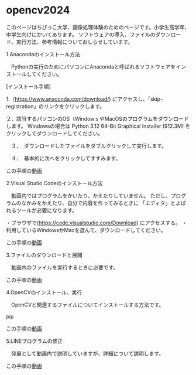 # opencv2024
このページはちびっこ大学、画像処理体験のためのページです。小学生高学年、中学生向けにかいてあります。
ソフトウェアの導入、ファイルのダウンロード、実行方法、参考情報についておしらせしています。

1.Anacondaのインストール方法

　Pythonの実行のためにパソコンにAnacondaと呼ばれるソフトウェアをインストールしてください。
 
 [インストール手順]
 
 1.（https://www.anaconda.com/download/) にアクセスし、「skip-registration」のリンクをクリックします。
 
 ２．該当するパソコンのOS（WindowｓやMacOSのプログラムをダウンロードします。
 Windowsの場合は
        Python 3.12
        64-Bit Graphical Installer (912.3M)
をクリックしてダウンロードしてください。

　３．　ダウンロードしたファイルをダブルクリックして実行します。
  
　４．　基本的に次へをクリックしてすすみます。

この手順の[動画](https://youtu.be/dzKZcIu0SBI)
 
2.Visual Studio Codeのインストール方法

　動画内ではプログラムをかいたり、かえたりしていません。
 ただし、プログラムのなかみをかえたり、自分で内容を作ってみるときに
 「エディタ」とよばれるツールが必要になります。

・ブラウザで(https://code.visualstudio.com/Download) にアクセスする。
・利用しているWindowsかMacを選んで、ダウンロードしてください。

この手順の[動画](https://youtu.be/dzKZcIu0SBI)

3.ファイルのダウンロードと展開

　動画内のファイルを実行するときに必要です。

この手順の[動画](https://youtu.be/vMu1b1R7T80)
 
4.OpenCVのインストール、実行

　OpenCVと関連するファイルについてインストールする方法です。

pip

この手順の[動画](https://youtu.be/vMu1b1R7T80)

5.LINEプログラムの修正

　発展として動画内で説明していますが、詳細について説明します。

この手順の[動画](https://youtu.be/vMu1b1R7T80)

